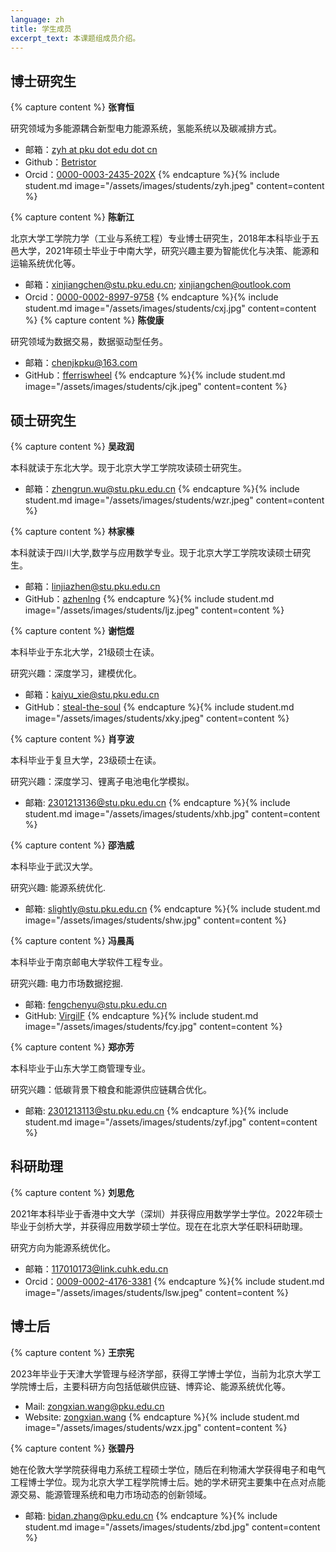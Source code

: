 ```yaml
---
language: zh
title: 学生成员
excerpt_text: 本课题组成员介绍。
---
```

## 博士研究生

{% capture content %}
**张育恒**

研究领域为多能源耦合新型电力能源系统，氢能系统以及碳减排方式。

- <span class="icon icon-mail"></span> 邮箱：[zyh at pku dot edu dot cn](mailto:zyh@pku.edu.cn)
- <span class="icon icon-github"></span> Github：[Betristor](https://github.com/Betristor)
- <span class="icon icon-orcid"></span> Orcid：[0000-0003-2435-202X](https://orcid.org/0000-0003-2435-202X)
{% endcapture %}{% include student.md image="/assets/images/students/zyh.jpeg" content=content %}

{% capture content %}
**陈新江**

北京大学工学院力学（工业与系统工程）专业博士研究生，2018年本科毕业于五邑大学，2021年硕士毕业于中南大学，研究兴趣主要为智能优化与决策、能源和运输系统优化等。

- <span class="icon icon-mail"></span> 邮箱：[xinjiangchen@stu.pku.edu.cn](mailto:xinjiangchen@stu.pku.edu.cn); [xinjiangchen@outlook.com](mailto:xinjiangchen@outlook.com)
- <span class="icon icon-orcid"></span> Orcid：[0000-0002-8997-9758](https://orcid.org/0000-0002-8997-9758)
{% endcapture %}{% include student.md image="/assets/images/students/cxj.jpg" content=content %}
{% capture content %}
**陈俊康**

研究领域为数据交易，数据驱动型任务。

- <span class="icon icon-mail"></span> 邮箱：[chenjkpku@163.com](mailto:chenjkpku@163.com)
- <span class="icon icon-github"></span> GitHub：[fferriswheel](https://github.com/fferriswheel)
{% endcapture %}{% include student.md image="/assets/images/students/cjk.jpeg" content=content %}

## 硕士研究生

{% capture content %}
**吴政润**

本科就读于东北大学。现于北京大学工学院攻读硕士研究生。

- <span class="icon icon-mail"></span> 邮箱：[zhengrun.wu@stu.pku.edu.cn](mailto:zhengrun.wu@stu.pku.edu.cn)
{% endcapture %}{% include student.md image="/assets/images/students/wzr.jpeg" content=content %}

{% capture content %}
**林家榛**

本科就读于四川大学,数学与应用数学专业。现于北京大学工学院攻读硕士研究生。

- <span class="icon icon-mail"></span> 邮箱：[linjiazhen@stu.pku.edu.cn](mailto:linjiazhen@stu.pku.edu.cn)
- <span class="icon icon-github"></span> GitHub：[azhenlng](https://github.com/azhenlng)
{% endcapture %}{% include student.md image="/assets/images/students/ljz.jpeg" content=content %}

{% capture content %}
**谢恺煜**

本科毕业于东北大学，21级硕士在读。

研究兴趣：深度学习，建模优化。

- <span class="icon icon-mail"></span> 邮箱：[kaiyu_xie@stu.pku.edu.cn](mailto:kaiyu_xie@stu.pku.edu.cn)
- <span class="icon icon-github"></span> GitHub：[steal-the-soul](https://github.com/steal-the-soul)
{% endcapture %}{% include student.md image="/assets/images/students/xky.jpeg" content=content %}

{% capture content %}
**肖亨波**

本科毕业于复旦大学，23级硕士在读。

研究兴趣：深度学习、锂离子电池电化学模拟。

- <span class="icon icon-mail"></span> 邮箱: [2301213136@stu.pku.edu.cn](mailto:2301213136@stu.pku.edu.cn)
{% endcapture %}{% include student.md image="/assets/images/students/xhb.jpg" content=content %}

{% capture content %}
**邵浩威**

本科毕业于武汉大学。

研究兴趣: 能源系统优化.

- <span class="icon icon-mail"></span> 邮箱: [slightly@stu.pku.edu.cn](mailto:slightly@stu.pku.edu.cn)
{% endcapture %}{% include student.md image="/assets/images/students/shw.jpg" content=content %}

{% capture content %}
**冯晨禹**

本科毕业于南京邮电大学软件工程专业。

研究兴趣: 电力市场数据挖掘.

- <span class="icon icon-mail"></span> 邮箱: [fengchenyu@stu.pku.edu.cn](mailto:fengchenyu@stu.pku.edu.cn)
- <span class="icon icon-github"></span> GitHub: [VirgilF](https://github.com/VirgilF)
{% endcapture %}{% include student.md image="/assets/images/students/fcy.jpg" content=content %}

{% capture content %}
**郑亦芳**

本科毕业于山东大学工商管理专业。

研究兴趣：低碳背景下粮食和能源供应链耦合优化。

- <span class="icon icon-mail"></span> 邮箱: [2301213113@stu.pku.edu.cn](mailto:2301213113@stu.pku.edu.cn)
{% endcapture %}{% include student.md image="/assets/images/students/zyf.jpg" content=content %}

## 科研助理

{% capture content %}
**刘思危**

2021年本科毕业于香港中文大学（深圳）并获得应用数学学士学位。2022年硕士毕业于剑桥大学，并获得应用数学硕士学位。现在在北京大学任职科研助理。

研究方向为能源系统优化。

- <span class="icon icon-mail"></span> 邮箱：[117010173@link.cuhk.edu.cn](mailto:117010173@link.cuhk.edu.cn)
- <span class="icon icon-orcid"></span> Orcid：[0009-0002-4176-3381](https://orcid.org/0009-0002-4176-3381)
{% endcapture %}{% include student.md image="/assets/images/students/lsw.jpeg" content=content %}

## 博士后

{% capture content %}
**王宗宪**

2023年毕业于天津大学管理与经济学部，获得工学博士学位，当前为北京大学工学院博士后，主要科研方向包括低碳供应链、博弈论、能源系统优化等。

- <span class="icon icon-mail"></span> Mail: [zongxian.wang@pku.edu.cn](mailto:zongxian.wang@pku.edu.cn)
- <span class="icon icon-website"></span> Website: [zongxian.wang](zongxian.wang)
{% endcapture %}{% include student.md image="/assets/images/students/wzx.jpg" content=content %}

{% capture content %}
**张碧丹**

她在伦敦大学学院获得电力系统工程硕士学位，随后在利物浦大学获得电子和电气工程博士学位。现为北京大学工程学院博士后。她的学术研究主要集中在点对点能源交易、能源管理系统和电力市场动态的创新领域。

- <span class="icon icon-mail"></span> 邮箱: [bidan.zhang@pku.edu.cn](mailto:bidan.zhang@pku.edu.cn)
{% endcapture %}{% include student.md image="/assets/images/students/zbd.jpg" content=content %}